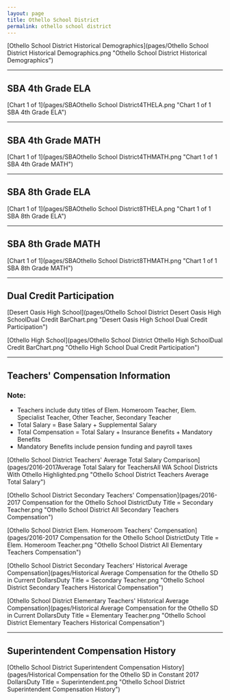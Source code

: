 ```yaml
---
layout: page
title: Othello School District
permalink: othello school district
---
```



[Othello School District Historical Demographics](pages/Othello School District Historical Demographics.png "Othello School District Historical Demographics")

___

## SBA 4th Grade ELA

[Chart 1 of 1](pages/SBAOthello School District4THELA.png "Chart 1 of 1 SBA 4th Grade ELA")


___

## SBA 4th Grade MATH

[Chart 1 of 1](pages/SBAOthello School District4THMATH.png "Chart 1 of 1 SBA 4th Grade MATH")


___

## SBA 8th Grade ELA

[Chart 1 of 1](pages/SBAOthello School District8THELA.png "Chart 1 of 1 SBA 8th Grade ELA")


___

## SBA 8th Grade MATH

[Chart 1 of 1](pages/SBAOthello School District8THMATH.png "Chart 1 of 1 SBA 8th Grade MATH")


___

## Dual Credit Participation

[Desert Oasis High School](pages/Othello School District Desert Oasis High SchoolDual Credit BarChart.png "Desert Oasis High School Dual Credit Participation")

[Othello High School](pages/Othello School District Othello High SchoolDual Credit BarChart.png "Othello High School Dual Credit Participation")


___

## Teachers' Compensation Information
### Note:
- Teachers include duty titles of Elem. Homeroom Teacher, Elem. Specialist Teacher, Other Teacher, Secondary Teacher
- Total Salary = Base Salary + Supplemental Salary
- Total Compensation = Total Salary + Insurance Benefits + Mandatory Benefits
- Mandatory Benefits include pension funding and payroll taxes

[Othello School District Teachers' Average Total Salary Comparison](pages/2016-2017Average Total Salary for TeachersAll WA School Districts With Othello Highlighted.png "Othello School District Teachers Average Total Salary")

[Othello School District Secondary Teachers' Compensation](pages/2016-2017 Compensation for the Othello School DistrictDuty Title = Secondary Teacher.png "Othello School District All Secondary Teachers Compensation")

[Othello School District Elem. Homeroom Teachers' Compensation](pages/2016-2017 Compensation for the Othello School DistrictDuty Title = Elem. Homeroom Teacher.png "Othello School District All Elementary Teachers Compensation")

[Othello School District Secondary Teachers' Historical Average Compensation](pages/Historical Average Compensation for the Othello SD in Current DollarsDuty Title = Secondary Teacher.png "Othello School District Secondary Teachers Historical Compensation")

[Othello School District Elementary Teachers' Historical Average Compensation](pages/Historical Average Compensation for the Othello SD in Current DollarsDuty Title = Elementary Teacher.png "Othello School District Elementary Teachers Historical Compensation")


___

## Superintendent Compensation History

[Othello School District Superintendent Compensation History](pages/Historical Compensation for the Othello SD in Constant 2017 DollarsDuty Title = Superintendent.png "Othello School District Superintendent Compensation History")

